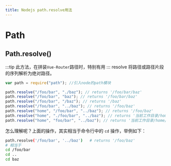 ```yaml
---
title: Nodejs path.resolve用法
---
```

# Path

## Path.resolve()

:::tip
此方法，在拼装`Vue-Router`路径时，特别有用
:::
resolve 将路径或路径片段的序列解析为绝对路径。

```js
var path = require("path"); //引入node的path模块

path.resolve("/foo/bar", "./baz"); // returns '/foo/bar/baz'
path.resolve("/foo/bar", "baz"); // returns '/foo/bar/baz'
path.resolve("/foo/bar", "/baz"); // returns '/baz'
path.resolve("/foo/bar", "../baz"); // returns '/foo/baz'
path.resolve("home", "/foo/bar", "../baz"); // returns '/foo/baz'
path.resolve("home", "./foo/bar", "../baz"); // returns '当前工作目录/home/foo/baz'
path.resolve("home", "foo/bar", "../baz"); // returns '当前工作目录/home/foo/baz'
```

怎么理解呢？上面的操作，其实相当于命令行中的 `cd` 操作，举例如下：

```bash
path.resolve('/foo/bar', '../baz')   # returns '/foo/baz'
# 相当于
cd /foo/bar
cd ..
cd baz
```
